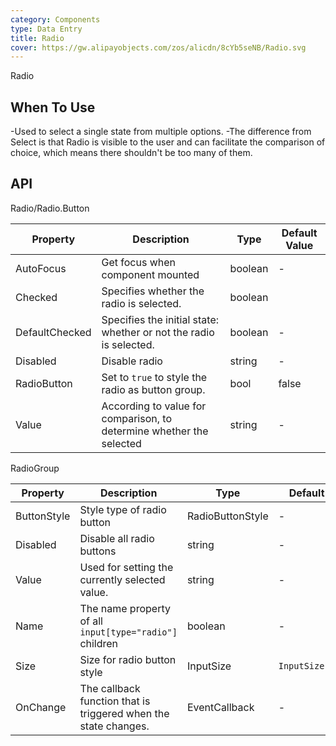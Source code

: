 ```yaml
---
category: Components
type: Data Entry
title: Radio
cover: https://gw.alipayobjects.com/zos/alicdn/8cYb5seNB/Radio.svg
---
```


Radio

## When To Use

-Used to select a single state from multiple options.
-The difference from Select is that Radio is visible to the user and can facilitate the comparison of choice, which means there shouldn't be too many of them.



## API

Radio/Radio.Button

| Property | Description | Type | Default Value |
| --- | --- | --- | --- |
| AutoFocus | Get focus when component mounted                               | boolean        | -         |
| Checked            | Specifies whether the radio is selected.           | boolean         |
| DefaultChecked            | Specifies the initial state: whether or not the radio is selected.        | boolean         |-       |
| Disabled |		Disable radio        | string        | -         |
| RadioButton | Set to `true` to style the radio as button group. | bool | false |
| Value              | 	According to value for comparison, to determine whether the selected        | string        | -        |

RadioGroup

| Property | Description | Type | Default Value |
| --- | --- | --- | --- |
| ButtonStyle            | Style type of radio button          | RadioButtonStyle | - |
| Disabled | Disable all radio buttons      | string        | -         |
| Value              | Used for setting the currently selected value.        | string        | -        |
| Name            | The name property of all `input[type="radio"]` children          | boolean         |-       |
| Size | Size for radio button style       | InputSize | `InputSize.Default` |
| OnChange              | The callback function that is triggered when the state changes.	     | EventCallback<TValue> | -        |